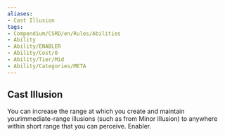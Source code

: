```yaml
---
aliases:
- Cast Illusion
tags:
- Compendium/CSRD/en/Rules/Abilities
- Ability
- Ability/ENABLER
- Ability/Cost/0
- Ability/Tier/Mid
- Ability/Categories/META
---
```


  
## Cast Illusion  
You can increase the range at which you create and maintain yourimmediate-range illusions (such as from Minor Illusion) to anywhere within short range that you can perceive. Enabler. 
